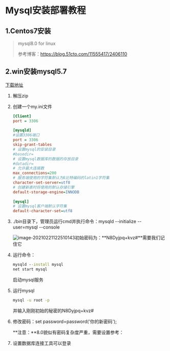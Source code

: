 # Mysql安装部署教程

## 1.Centos7安装

> mysql8.0 for linux
>
> 参考博客：https://blog.51cto.com/11555417/2406110

## 2.win安装mysql5.7

[下载地址](https://cdn.mysql.com//Downloads/MySQL-5.7/mysql-5.7.33-winx64.zip)

1. 解压zip

2. 创建一个my.ini文件

   ```ini
   [Client]
   port = 3306
    
   [mysqld]
   #设置3306端口
   port = 3306
   skip-grant-tables
   # 设置mysql的安装目录
   #basedir=
   # 设置mysql数据库的数据的存放目录
   #datadir=
   # 允许最大连接数
   max_connections=200
   # 服务端使用的字符集默认为8比特编码的latin1字符集
   character-set-server=utf8
   # 创建新表时将使用的默认存储引擎
   default-storage-engine=INNODB
    
   [mysql]
   # 设置mysql客户端默认字符集
   default-character-set=utf8
   ```

3. ./bin目录下，管理员运行cmd并执行命令：mysqld --initialize --user=mysql --console

   ![image-20210221122510143](https://sevenpic.oss-cn-beijing.aliyuncs.com/img/image-20210221122510143.png)初始密码为：**N8Dyjpq+kvz#**需要我们记住它

4. 运行命令：

   ```cmd
   mysqld --install mysql
   net start mysql
   ```

   启动mysql服务

5. 运行mysql

   ```cmd
   mysql -u root -p
   ```

   并输入刚刚初始的秘密的N8Dyjpq+kvz#

6. 修改密码：set password=password('你的新密码');

   **注意：**8.0貌似有密码复杂度严重，需要设置参考：

7. 设置数据库连接工具可以登录

   ```
   
   ```

   



